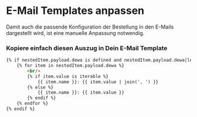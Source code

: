 # E-Mail Templates anpassen

Damit auch die passende Konfiguration der Bestellung in den E-Mails dargestellt wird,
ist eine manuelle Anpassung notwendig.

### Kopiere einfach diesen Auszug in Dein E-Mail Template

```html
{% if nestedItem.payload.dewa is defined and nestedItem.payload.dewa|length %}
    {% for item in nestedItem.payload.dewa %}
        <br/>
        {% if item.value is iterable %}
            {{ item.name }}: {{ item.value | join(', ') }}
        {% else %}
            {{ item.name }}: {{ item.value }}
        {% endif %}
    {% endfor %}
{% endif %}
```